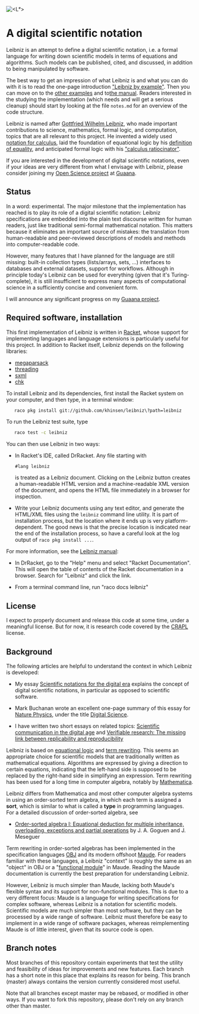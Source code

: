
![<Lᵉ>](https://github.com/khinsen/leibniz/raw/master/logo/horizontal-leibniz-logo-500-x-150-png.png)

# A digital scientific notation

Leibniz is an attempt to define a digital scientific notation, i.e. a
formal language for writing down scientific models in terms of
equations and algorithms. Such models can be published, cited, and
discussed, in addition to being manipulated by software.

The best way to get an impression of what Leibniz is and what
you can do with it is to read the one-page introduction
["Leibniz by example"](http://khinsen.net/leibniz-examples/examples/leibniz-by-example.html).
Then you can move on to the [other examples](http://khinsen.net/leibniz-examples/)
and to[the manual](http://khinsen.net/leibniz/). Readers interested
in the studying the implementation (which needs and will get
a serious cleanup) should start by looking at the file `notes.md` for
an overview of the code structure.

Leibniz is named after
[Gottfried Wilhelm Leibniz](https://en.wikipedia.org/wiki/Gottfried_Wilhelm_Leibniz),
who made important contributions to science, mathematics, formal
logic, and computation, topics that are all relevant to this project.
He invented a widely used [notation for calculus](https://en.wikipedia.org/wiki/Leibniz%27s_notation),
laid the foundation of equational logic by his [definition of equality](https://en.wikipedia.org/wiki/Equality_(mathematics)),
and anticipated formal logic with his ["calculus ratiocinator"](https://en.wikipedia.org/wiki/Calculus_ratiocinator).

If you are interested in the development of digital scientific
notations, even if your ideas are very different from what I envisage
with Leibniz, please consider joining my
[Open Science project](https://www.guaana.com/projects/scientific-notations-for-the-digital-era)
at [Guaana](https://www.guaana.com/).

## Status

In a word: experimental. The major milestone that the implementation has
reached is to play its role of a digital scientific notation: Leibniz specifications
are embedded into the plain text discourse written for human readers, just
like traditional semi-formal mathematical notation. This matters because
it eliminates an important source of mistakes: the translation from human-readable
and peer-reviewed descriptions of models and methods into computer-readable code.

However, many features that I have planned for the language are still missing: built-in
collection types (lists/arrays, sets, ...) interfaces to databases and external datasets,
support for workflows. Although in principle today's Leibniz can be used for everything
(given that it's Turing-complete), it is still insufficient to express many
aspects of computational science in a sufficiently concise and convenient form.

I will announce any significant progress on my
[Guaana project](https://www.guaana.com/projects/scientific-notations-for-the-digital-era).

## Required software, installation

This first implementation of Leibniz is written in
[Racket](http://racket-lang.org/), whose support for implementing
languages and language extensions is particularly useful for this
project. In addition to Racket itself, Leibniz depends on the
following libraries:

 - [megaparsack](https://github.com/lexi-lambda/megaparsack)
 - [threading](https://github.com/lexi-lambda/threading)
 - [sxml](https://github.com/jbclements/sxml/tree/master)
 - [chk](https://github.com/jeapostrophe/chk)

To install Leibniz and its dependencies, first install the Racket system
on your computer, and then type, in a terminal window:
```bash
   raco pkg install git://github.com/khinsen/leibniz\?path=leibniz
```

To run the Leibniz test suite, type
```bash
   raco test -c leibniz
```

You can then use Leibniz in two ways:

 - In Racket's IDE, called DrRacket. Any file starting with
     ```
     #lang leibniz
     ```
   is treated as a Leibniz document. Clicking on the Leibniz button
   creates a human-readable HTML version and a machine-readable XML
   version of the document, and opens the HTML file immediately in
   a browser for inspection.
   
 - Write your Leibniz documents using any text editor, and generate
   the HTML/XML files using the `leibniz` command line utility. It
   is part of installation process, but the location where it ends up
   is very platform-dependent. The good news is that the precise location
   is indicated near the end of the installation process, so have a
   careful look at the log output of `raco pkg install ...`.

For more information, see the [Leibniz manual](http://khinsen.net/leibniz/):

  - In DrRacket, go to the "Help" menu and select "Racket
    Documentation". This will open the table of contents of the Racket
    documentation in a browser. Search for "Leibniz" and click the link.
    
  - From a terminal command line, run "raco docs leibniz"

## License

I expect to properly document and release this code at some time,
under a meaningful license. But for now, it is research code covered
by the [CRAPL](http://matt.might.net/articles/crapl/) license.

## Background

The following articles are helpful to understand the context in which
Leibniz is developed:

 - My essay
   [Scientific notations for the digital era](http://sjscience.org/article?id=527)
   explains the concept of digital scientific notations, in particular
   as opposed to scientific software.

 - Mark Buchanan wrote an excellent one-page summary of this essay for
   [Nature Physics](http://www.nature.com/nphys/index.html), under the
   title
   [Digital Science](http://www.nature.com/doifinder/10.1038/nphys3815).

 - I have written two short essays on related topics:
   [Scientific communication in the digital age](http://dx.doi.org/10.1063/PT.3.3181)
   and
   [Verifiable research: The missing link between replicability and reproducibility](http://dx.doi.org/10.15200/winn.146857.76572)

Leibniz is based on
[equational logic](https://en.wikipedia.org/wiki/Equational_logic) and
[term rewriting](https://en.wikipedia.org/wiki/Rewriting#Term_rewriting_systems).
This seems an appropriate choice for scientific models that are
traditionally written as mathematical equations. Algorithms are
expressed by giving a direction to certain equations, indicating that
the left-hand side is supposed to be replaced by the right-hand side
in simplifying an expression. Term rewriting has been used for a long
time in computer algebra, notably by
[Mathematica](https://www.wolfram.com/mathematica/).

Leibniz differs from Mathematica and most other computer algebra
systems in using an order-sorted term algebra, in which each term is
assigned a **sort**, which is similar to what is called a **type** in
programming languages. For a detailed discussion of order-sorted
algebra, see

 - [Order-sorted algebra I: Equational deduction for multiple inheritance, overloading, exceptions and partial operations](http://dx.doi.org/10.1016/0304-3975(92)90302-V) by J. A. Goguen and J. Meseguer

Term rewriting in order-sorted algebras has been implemented in the
specification languages
[OBJ](http://cseweb.ucsd.edu/~goguen/sys/obj.html) and its modern
offshoot [Maude](http://maude.cs.illinois.edu/). For readers familiar
with these languages, a Leibniz "context" is roughly the same as an "object"
in OBJ or a
"[functional module](http://maude.cs.uiuc.edu/maude2-manual/html/maude-manualch4.html)"
in Maude. Reading the Maude documentation is currently the best
preparation for understanding Leibniz.

However, Leibniz is much simpler than Maude, lacking both Maude's
flexible syntax and its support for non-functional modules.  This is
due to a very different focus: Maude is a language for writing
specifications for complex software, whereas Leibniz is a notation for
scientific models. Scientific models are much simpler than most
software, but they can be processed by a wide range of
software. Leibniz must therefore be easy to implement in a wide range
of software packages, whereas reimplementing Maude is of little
interest, given that its source code is open.

## Branch notes

Most branches of this repository contain experiments that test the
utility and feasibility of ideas for improvements and new
features. Each branch has a short note in this place that explains its
reason for being. This branch (master) always contains the version
currently considered most useful.

Note that all branches except master may be rebased, or modified in
other ways. If you want to fork this repository, please don't rely on
any branch other than master.
